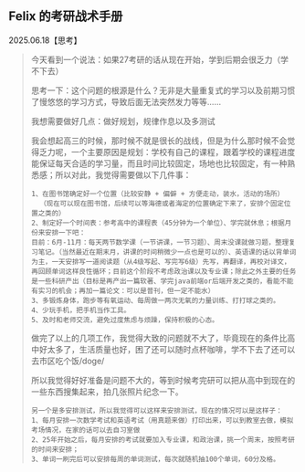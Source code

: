 ## Felix 的考研战术手册

2025.06.18【思考】

> 今天看到一个说法：如果27考研的话从现在开始，学到后期会很乏力（学不下去）
>
> 思考一下：这个问题的根源是什么？无非是大量重复式的学习以及前期习惯了慢悠悠的学习方式，导致后面无法突然发力等等......
>
> 我想需要做好几点：做好规划，规律作息以及多测试
>
> 我会想起高三的时候，那时候不就是很长的战线，但是为什么那时候不会觉得乏力呢，一个主要原因是规划：学校有自己的课程，跟着学校的课程进度能保证每天合适的学习量，而且时间比较固定，场地也比较固定，有一种熟悉感；所以对此，我觉得需要做以下几件事：
>
> ```
> 1、在图书馆确定好一个位置（比较安静 + 偏僻 + 方便走动，装水，活动的场所）
> 	（现在可以现在图书馆，后续可以等海德或者海定的位置确定下来了，安排个固定位置之类的）
> 2、制定好一个时间表：参考高中的课程表（45分钟为一个单位）、学完就休息；根据月份来安排一下吧：
> 目前：6月-11月：每天两节数学课（一节讲课，一节习题）、周末没课就做习题，整理复习笔记。（当然最近在期末月，讲课的时间稍微少一点也是可以的）、英语课的话以背单词为主，一天安排写一道阅读题（从4级写起、写完写6级）先写，再翻译，再校对译文，再回顾单词这样良性循环；目前这个阶段不考虑政治课以及专业课；除此之外主要的任务是一些科研产出（目标是再产出一篇软著、学完java前端or后端开发之类的，看能不能有实习的机会；再加一篇论文：可以是普刊，但一定不能水）
> 3、多锻炼身体，跑步等有氧运动、每周做一两次无氧的力量训练、打打球之类的。
> 4、少玩手机，把手机当作工具。
> 5、及时和老师交流，避免过度焦虑与烦躁，保持积极的心态。
> ```
>
> 做完了以上的几项工作，我觉得大致的问题就不大了，毕竟现在的条件比高中好太多了，生活质量也好，困了还可以随时点杯咖啡，学不下去了还可以去市区吃个饭/doge/
>
> 所以我觉得好好准备是问题不大的，等到时候考完研可以把从高中到现在的一些东西搜集起来，拍几张照片纪念一下。
>
> ```
> 另一个是多安排测试，所以我觉得可以这样来安排测试，现在的情况可以是这样子：
> 1、每月安排一次数学考试和英语考试（用真题来做）打印出来，可以到教室去做，模拟考场情况，在家的话可以去自习室做
> 2、25年开始之后，每月安排的考试就要加入专业课，和政治课，挑一个周末，按照考研的时间来安排；
> 3、单词一刷完后可以安排每周的单词测试，每次就随机抽100个单词，60分及格。
> ```
>
> 